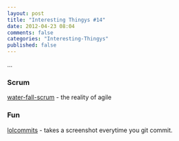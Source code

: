 ```yaml
---
layout: post
title: "Interesting Thingys #14"
date: 2012-04-23 08:04
comments: false
categories: "Interesting-Thingys"
published: false
---
```


...
<!-- More -->


### Scrum
[water-fall-scrum](http://sdt.bz/m/apparticle.aspx?id=36195) - the reality of agile

### Fun
[lolcommits](https://github.com/mroth/lolcommits) - takes a screenshot everytime you git commit.

